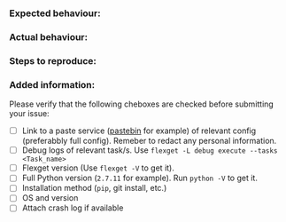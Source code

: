 ### Expected behaviour:

### Actual behaviour:

### Steps to reproduce:

### Added information:

Please verify that the following cheboxes are checked before submitting your issue:

- [ ] Link to a paste service ([pastebin](http://pastebin.com/) for example) of relevant config (preferabbly full config). Remeber to redact any personal information.
- [ ] Debug logs of relevant task/s. Use `flexget -L debug execute --tasks <Task_name>`
- [ ] Flexget version (Use `flexget -V` to get it).
- [ ] Full Python version (`2.7.11` for example). Run `python -V` to get it.
- [ ] Installation method (`pip`, git install, etc.)
- [ ] OS and version
- [ ] Attach crash log if available
